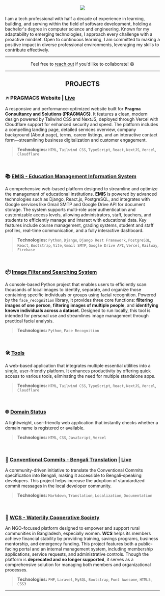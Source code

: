 <h1 align="center">
  <img src="https://readme-typing-svg.herokuapp.com?font=Anek+Bangla&weight=600&size=32&pause=1010&center=true&vCenter=true&width=550&lines=👋+This+is+Forhad+Khan;👨‍💻+A+Full-Stack+Developer;✨+Crafting+Cutting-Edge+Web+Solutions;🎯+Now+Mastering+Cloud,+DevOps+and+AI;">
</h1>

I am a tech professional with half a decade of experience in learning, building, and serving within 
the field of software development, holding a bachelor's degree in computer science and engineering. 
Known for my adaptability to emerging technologies, I approach every challenge with a proactive 
mindset. Open to continuous learning, I am committed to making a positive impact in diverse 
professional environments, leveraging my skills to contribute effectively. 

<!--
### 🛠️ Technologies & Tools
<table align="center">
  <tr>
    <td><b>Category</b></td>
    <td><b>Currently Working With</b></td>
    <td><b>Previously Worked With</b></td>
  </tr>
  <tr>
    <td><b>Languages</b></td>
    <td>
      <img height="32" width="32" title="JavaScript" src="https://cdn.simpleicons.org/javascript/black/white" style="cursor: none;" /> 
      <img height="32" width="32" title="TypeScript" src="https://cdn.simpleicons.org/typescript/black/white" /> 
      <img height="32" width="32" title="Python" src="https://cdn.simpleicons.org/python/black/white" />
    </td>
    <td>
      <img height="32" width="32" title="C" src="https://cdn.simpleicons.org/c/black/white" /> 
      <img height="32" width="32" title="C++" src="https://cdn.simpleicons.org/cplusplus/black/white" /> 
      <img height="32" width="32" title="PHP" src="https://cdn.simpleicons.org/php/black/white" /> 
      <img height="32" width="32" title="Java" src="https://cdn.statically.io/img/s6.imgcdn.dev/YDX3Xe.png" />
    </td>
  </tr>
  <tr>
    <td><b>Frameworks/Libs</b></td>
    <td>
      <img height="32" width="32" title="React" src="https://cdn.simpleicons.org/react/black/white" /> 
      <img height="32" width="32" title="Next.js" src="https://cdn.simpleicons.org/nextdotjs/black/white" /> 
      <img height="32" width="32" title="Django" src="https://cdn.simpleicons.org/django/black/white" /> 
      <img height="32" width="32" title="FastAPI" src="https://cdn.simpleicons.org/fastapi/black/white" /> 
      <img height="32" width="32" title="TailwindCSS" src="https://cdn.simpleicons.org/tailwindcss/black/white" />
    </td>
    <td>
      <img height="32" width="32" title="Laravel" src="https://cdn.simpleicons.org/laravel/black/white" /> 
      <img height="32" width="32" title="WordPress" src="https://cdn.simpleicons.org/wordpress/black/white" /> 
      <img height="32" width="32" title="jQuery" src="https://cdn.simpleicons.org/jquery/black/white" /> 
      <img height="32" width="32" title="Bootstrap" src="https://cdn.simpleicons.org/bootstrap/black/white" />
    </td>
  </tr>
  <tr>
    <td><b>Databases</b></td>
    <td><img height="32" width="32" title="PostgreSQL" src="https://cdn.simpleicons.org/postgresql/black/white" /> 
      <img height="32" width="32" title="SQLite" src="https://cdn.simpleicons.org/sqlite/black/white" /> 
      <img height="32" width="32" title="Redis" src="https://cdn.simpleicons.org/redis/black/white" />
    </td>
    <td>
      <img height="32" width="32" title="MySQL" src="https://cdn.simpleicons.org/mysql/black/white" /> 
      <img height="32" width="32" title="MariaDB" src="https://cdn.simpleicons.org/mariadb/black/white" /> 
      <img height="32" width="32" title="MongoDB" src="https://cdn.simpleicons.org/mongodb/black/white" />
    </td>
  </tr>
  <tr>
    <td><b>Tools</b></td>
    <td><img height="32" width="32" title="Git" src="https://cdn.simpleicons.org/git/black/white" /> 
      <img height="32" width="32" title="GitHub" src="https://cdn.simpleicons.org/github/black/white" /> 
      <img height="32" width="32" title="Postman" src="https://cdn.simpleicons.org/postman/black/white" /> 
      <img height="32" width="32" title="Docker" src="https://cdn.simpleicons.org/docker/black/white" /> 
      <img height="32" width="32" title="Figma" src="https://cdn.simpleicons.org/figma/black/white" />
    </td>
    <td>
      <img height="32" width="32" title="GitLab" src="https://cdn.simpleicons.org/gitlab/black/white" />
    </td>
  </tr>
  <tr>
    <td><b>Exploring</b></td>
    <td colspan="2">
      <img height="32" width="32" title="Strapi" src="https://cdn.simpleicons.org/strapi/black/white" /> 
      <img height="32" width="32" title="Go" src="https://cdn.simpleicons.org/go/black/white" /> 
      <img height="32" width="32" title="Three.js" src="https://cdn.simpleicons.org/threedotjs/black/white" /> 
      <img height="32" width="32" title="Chart.js" src="https://cdn.simpleicons.org/chartdotjs/black/white" /> 
      <img height="32" width="32" title="WebGL" src="https://cdn.simpleicons.org/webgl/black/white" /> 
      <img height="32" width="32" title="WebRTC" src="https://cdn.simpleicons.org/webrtc/black/white" />
    </td>
  </tr>
</table>
-->
---

<p align="center">Feel free to <a href="https://dm.new/khan" target="_blank">reach out</a> if you'd like to collaborate! 😄</p>  

---

<h2 align="center"> PROJECTS </h2>

### ↗️ PRAGMACS Website | [Live](https://pragmacs.com)
A responsive and performance-optimized website built for **Pragma Consultancy and Solutions (PRAGMACS)**. It features a clean, modern design powered by Tailwind CSS and NextJS, deployed through Vercel with Cloudflare support for enhanced security and speed. The platform includes a compelling landing page, detailed services overview, company background (About page), terms, career listings, and an interactive contact form—streamlining business digitalization and customer engagement.   
> **Technologies:** `HTML`, `Tailwind CSS`, `TypeScript`, `React`, `NextJS`, `Vercel`, `Cloudflare`

<br/>

### 📚 [EMIS - Education Management Information System](https://github.com/forhadakhan/emis/)
A comprehensive web-based platform designed to streamline and optimize the management of educational institutions. **EMIS** is powered by advanced technologies such as Django, React.js, PostgreSQL, and integrates with Google services like Gmail SMTP and Google Drive API for document storage. The system supports multi-role user authentication and customizable access levels, allowing administrators, staff, teachers, and students to efficiently manage and interact with educational data. Key features include course management, grading systems, student and staff profiles, real-time communication, and a fully interactive dashboard.
> **Technologies:** `Python`, `Django`, `Django Rest Framework`, `PostgreSQL`, `React`, `Bootstrap`, `Vite`, `Gmail SMTP`, `Google Drive API`, `Vercel`, `Railway`, `Firebase`

<br/>

### 📦 [Image Filter and Searching System](https://github.com/forhadakhan/Image-Filter-and-Searching-System)
A console-based Python project that enables users to efficiently scan thousands of local images to identify, separate, and organize those containing specific individuals or groups using facial recognition. Powered by the `face_recognition` library, it provides three core functions: **filtering images of one person**, **filtering images of multiple people**, and **identifying known individuals across a dataset**. Designed to run locally, this tool is intended for personal use and streamlines image management through practical facial analysis.   
> **Technologies:** `Python`, `Face Recognition`

<br/>

### 🛠️ [Tools](https://github.com/forhadakhan/tools)
A web-based application that integrates multiple essential utilities into a single, user-friendly platform. It enhances productivity by offering quick access to various tools, eliminating the need for multiple standalone apps.   
> **Technologies:** `HTML`, `Tailwind CSS`, `TypeScript`, `React`, `NextJS`, `Vercel`, `Cloudflare`

<br/>

### 🌐 [Domain Status](https://github.com/forhadakhan/domain-status)
A lightweight, user-friendly web application that instantly checks whether a domain name is registered or available. 
> **Technologies:** `HTML`, `CSS`, `JavaScript`, `Vercel`

<br/>

### 📝 [Conventional Commits - Bengali Translation](https://github.com/forhadakhan/conventionalcommits.org) | [Live](https://www.conventionalcommits.org/bn/v1.0.0/)
A community-driven initiative to translate the Conventional Commits specification into Bengali, making it accessible to Bengali-speaking developers. This project helps increase the adoption of standardized commit messages in the local developer community.
> **Technologies:** `Markdown`, `Translation`, `Localization`, `Documentation`

<br/>

### 🌊 [WCS - Waterlily Cooperative Society](http://wcs.test)
An NGO-focused platform designed to empower and support rural communities in Bangladesh, especially women. **WCS** helps its members achieve financial stability by providing training, savings programs, business mentorship, and emergency funding. This project features both a public-facing portal and an internal management system, including membership applications, service requests, and administrative controls. Though the platform is **deprecated and no longer supported**, it serves as a comprehensive solution for managing both members and organizational processes.
> **Technologies:** `PHP`, `Laravel`, `MySQL`, `Bootstrap`, `Font Awesome`, `HTML5`, `CSS3`

---
<!--
<p align="center">
  <img src ="https://github-readme-streak-stats.herokuapp.com?user=forhadakhan&theme=darcula&hide_border=true&background=FFFFFF00">
</p>  
-->
